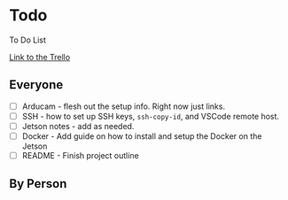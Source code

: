 # Todo

To Do List

[Link to the Trello](https://trello.com/b/CGlitKYG/general-board)

## Everyone

- [ ] Arducam - flesh out the setup info. Right now just links.
- [ ] SSH - how to set up SSH keys, `ssh-copy-id`, and VSCode remote host.
- [ ] Jetson notes - add as needed.
- [ ] Docker - Add guide on how to install and setup the Docker on the Jetson
- [ ] README - Finish project outline

## By Person
